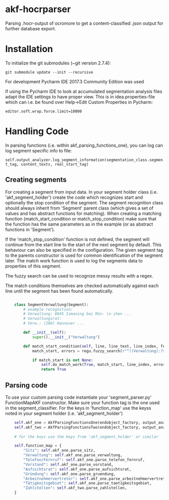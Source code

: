 # akf-hocrparser
Parsing .hocr-output of ocromore to get a content-classified .json output for further database export.


# Installation 

To initialize the git submodules (~git version 2.7.4):

`
git submodule update --init --recursive
`



For development Pycharm IDE 2017.3 Community Edition was used 


If using the Pycharm IDE to look at accumulated segmentation analysis files adapt the IDE settings to have proper view.
This is in idea.properties-file which can i.e. be found over Help->Edit Custom Properties in Pycharm:


`
editor.soft.wrap.force.limit=10000
`


# Handling Code
In parsing functions (i.e. within akf_parsing_functions_one), 
you can log can log segment specific info to file:

`
self.output_analyzer.log_segment_information(segmentation_class.segment_tag, content_texts, real_start_tag)
`


## Creating segments 
For creating a segment from input data. In your segment holder class (i.e. 'akf_segment_holder') create
the code which recognizes start and  optionally the stop condition of the
segment. The segment recognition class should always inherit from 'Segment'
parent class (which gives a set of values and has abstract functions for matching).
When creating a matching function (match_start_condition or match_stop_condition)
make sure that the function has the same parameters as in the example (or as abstract functions in 'Segment').

If the 'match_stop_condition' function is not defined, the segment will continue
from the start line to the start of the next segment by default. This behaviour can
also be specified in the configuration. The given segment tag to the parents constructor
is used for common identification of the segment later. The match work function 
is used to log the segments data to properties of this segment. 

The fuzzy search can be used to recognize messy results with a regex. 

The match conditions themselves are checked automatically against each line 
until the segment has been found automatically.



```python

    class SegmentVerwaltung(Segment):
        # example recognition:
        # Verwaltung: 8045 Ismaning bei Mün- \n chen ...
        # Verwaltungsrat:
        # Verw.: (20b) Hannover ...

        def __init__(self):
            super().__init__("Verwaltung")

        def match_start_condition(self, line, line_text, line_index, features, num_lines, prev_line):
            match_start, errors = regu.fuzzy_search(r"^((Verwaltung(:?srat\s?|\s?))|Verw\.\s?):", line_text, err_number=0)

            if match_start is not None:
                self.do_match_work(True, match_start, line_index, errors)
                return True
```


## Parsing code 
To use your custom parsing code instantiate your 'segment_parser.py'
FunctionMapAKF constructor. Make sure your function tag is the one
used in the segment_classifier. For the keys in 'function_map' use 
the keyss noted in your segment holder (i.e. 'akf_segment_holder')

```python
    self.akf_one = AkfParsingFunctionsOne(endobject_factory, output_analyzer)
    self.akf_two = AkfParsingFunctionsTwo(endobject_factory, output_analyzer)
    
    # for the keys use the keys from 'akf_segment_holder' or similar

    self.function_map = {
        "Sitz": self.akf_one.parse_sitz,
        "Verwaltung": self.akf_one.parse_verwaltung,
        "Telefon/Fernruf": self.akf_one.parse_telefon_fernruf,
        "Vorstand": self.akf_one.parse_vorstand,
        "Aufsichtsrat": self.akf_one.parse_aufsichtsrat,
        "Gründung": self.akf_one.parse_gruendung,
        "Arbeitnehmervertreter": self.akf_one.parse_arbeitnehmervertreter,
        "Tätigkeitsgebiet": self.akf_one.parse_taetigkeitsgebiet,
        "Zahlstellen": self.akf_two.parse_zahlstellen,
    }
```